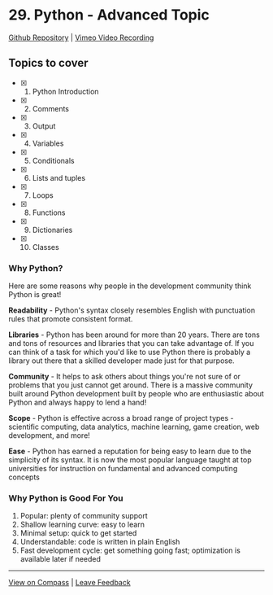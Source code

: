 # 29. Python - Advanced Topic

[Github Repository](https://mandrillapp.com/track/click/30244704/github.com?p=eyJzIjoicWg0dUI1NUhDd09NeDU4dXVEeE9hYm1sN0o4IiwidiI6MSwicCI6IntcInVcIjozMDI0NDcwNCxcInZcIjoxLFwidXJsXCI6XCJodHRwczpcXFwvXFxcL2dpdGh1Yi5jb21cXFwvQWxmcmVkbzA4XFxcL0NvaG9ydC1KdW5lLTEyLTIwMjNcXFwvdHJlZVxcXC9tYWluXFxcL1cyM00wOSUyMC0lMjBBZHZhbmNlZCUyMFRvcGljJTIwLSUyMFB5dGhvbjpGbGFza1wiLFwiaWRcIjpcIjFlODhjNzA5N2IzZTRmODJiNWI4NjBiZGE3ZGMzMzJkXCIsXCJ1cmxfaWRzXCI6W1wiMDkwM2UzMGRmZjI5OWM3YTkyMDkyZGUwZWU4YmRhYjU3NDVkMWE1OVwiXX0ifQ) | [Vimeo Video Recording](https://mandrillapp.com/track/click/30244704/vimeo.com?p=eyJzIjoiajBUSmZKSTlVbmI3YVU2c0dsenZlbHktNTdnIiwidiI6MSwicCI6IntcInVcIjozMDI0NDcwNCxcInZcIjoxLFwidXJsXCI6XCJodHRwczpcXFwvXFxcL3ZpbWVvLmNvbVxcXC84ODYwMjIyMTJcXFwvYTQ0MGQ5NDk5YT9zaGFyZT1jb3B5XCIsXCJpZFwiOlwiMWU4OGM3MDk3YjNlNGY4MmI1Yjg2MGJkYTdkYzMzMmRcIixcInVybF9pZHNcIjpbXCI1MTljOWRlOGI4Y2RhZmRjNzQ2NzY1OTlmZmY1ZTY4YmQ1NjVkZjY3XCJdfSJ9)

## Topics to cover

- [X] 1. Python Introduction
- [X] 2. Comments
- [X] 3. Output
- [X] 4. Variables
- [X] 5. Conditionals
- [X] 6. Lists and tuples
- [X] 7. Loops
- [X] 8. Functions
- [X] 9. Dictionaries
- [X] 10. Classes

### Why Python?

Here are some reasons why people in the development community think Python is great!

**Readability** - Python's syntax closely resembles English with punctuation rules that promote consistent format.

**Libraries** - Python has been around for more than 20 years. There are tons and tons of resources and libraries that you can take advantage of. If you can think of a task for which you'd like to use Python there is probably a library out there that a skilled developer made just for that purpose.

**Community** - It helps to ask others about things you're not sure of or problems that you just cannot get around. There is a massive community built around Python development built by people who are enthusiastic about Python and always happy to lend a hand!

**Scope** - Python is effective across a broad range of project types - scientific computing, data analytics, machine learning, game creation, web development, and more!

**Ease** - Python has earned a reputation for being easy to learn due to the simplicity of its syntax. It is now the most popular language taught at top universities for instruction on fundamental and advanced computing concepts

### Why Python is Good For You

1. Popular: plenty of community support
2. Shallow learning curve: easy to learn
3. Minimal setup: quick to get started
4. Understandable: code is written in plain English
5. Fast development cycle: get something going fast; optimization is available later if needed

---

[View on Compass](https://mandrillapp.com/track/click/30244704/flex-web.compass.lighthouselabs.ca?p=eyJzIjoiZGtUOVRmQS1jaWFIbHQ5UEFhVGl0ZV9IUzk0IiwidiI6MSwicCI6IntcInVcIjozMDI0NDcwNCxcInZcIjoxLFwidXJsXCI6XCJodHRwczpcXFwvXFxcL2ZsZXgtd2ViLmNvbXBhc3MubGlnaHRob3VzZWxhYnMuY2FcXFwvYWN0aXZpdGllc1xcXC8xMzI0XFxcL2xlY3R1cmVzXFxcLzEyMDhcIixcImlkXCI6XCIxZTg4YzcwOTdiM2U0ZjgyYjViODYwYmRhN2RjMzMyZFwiLFwidXJsX2lkc1wiOltcImZiYWM3MTQ2MWU0ZDE3NDcyNjAwYWE3NWUxNmYwM2Y0NThjN2JkZmZcIl19In0) | [Leave Feedback](https://mandrillapp.com/track/click/30244704/flex-web.compass.lighthouselabs.ca?p=eyJzIjoiMEZrUTlOajdmV3RhREtBRzR1dWlYdHRQeTdBIiwidiI6MSwicCI6IntcInVcIjozMDI0NDcwNCxcInZcIjoxLFwidXJsXCI6XCJodHRwczpcXFwvXFxcL2ZsZXgtd2ViLmNvbXBhc3MubGlnaHRob3VzZWxhYnMuY2FcXFwvZmVlZGJhY2tzXCIsXCJpZFwiOlwiMWU4OGM3MDk3YjNlNGY4MmI1Yjg2MGJkYTdkYzMzMmRcIixcInVybF9pZHNcIjpbXCJlZDA4OTY2OTY5MzczNjFmNjZjOGQ5YzQxNjFmN2QyYTc2ZTFjMzJhXCJdfSJ9)

![open.gif](29.%20Python%20-%20Advanced%20Topic.assets/open.gif)

